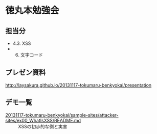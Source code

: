 # 徳丸本勉強会

## 担当分

- 4.3. XSS
- 6. 文字コード

## プレゼン資料

http://laysakura.github.io/20131117-tokumaru-benkyokai/presentation

## デモ一覧

<dl>
  <dt><a href="/sample-sites/attacker-sites/ex00_WhatIsXSS/README.md">20131117-tokumaru-benkyokai/sample-sites/attacker-sites/ex00_WhatIsXSS/README.md</a></dt>
  <dd>XSSの初歩的な例と実害</dd>
</dl>
